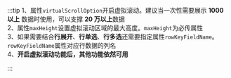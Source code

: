 :::tip
1、属性`virtualScrollOption`开启虚拟滚动。建议当一次性需要展示 **1000 以上** 数据时使用，可以支撑 **20 万以上**数据<br>
2、属性`maxHeight`设置虚拟滚动区域的最大高度。`maxHeight`为必传属性<br>
3、如果需要结合**行展开**、**行单选**、**行多选**还需要指定属性`rowKeyFieldName`。`rowKeyFieldName`属性对应行数据的列名<br>
4、**开启虚拟滚动功能后，其他功能依然可用**

:::

